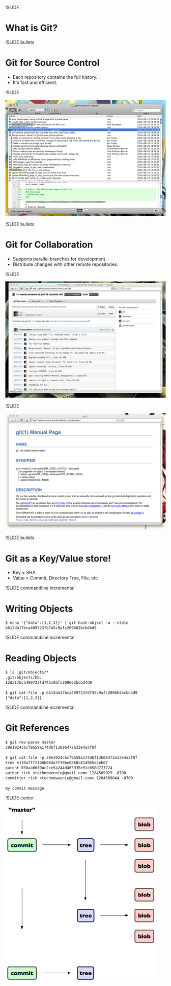 !SLIDE
# What is Git?

!SLIDE bullets

# Git for Source Control

* Each repository contains the full history.
* It's fast and efficient.

!SLIDE 

![gitx](gitx.png)

!SLIDE bullets
# Git for Collaboration

* Supports parallel branches for development.
* Distribute changes with other remote repositories.

!SLIDE

[![git is a distributed source control tool](pullrequest.png)](http://github.com/sinatra/sinatra/pull/56)

!SLIDE

![stupid content tracker](man_git.png)

!SLIDE bullets
# Git as a Key/Value store!

* Key = SHA
* Value = Commit, Directory Tree, File, etc

!SLIDE commandline incremental
# Writing Objects

    $ echo '{"data":[1,2,3]}' | git hash-object -w --stdin
    bb12da17bca409723fd745c9afc209662bcbd4d9


!SLIDE commandline incremental
# Reading Objects

    $ ls .git/objects/*
    .git/objects/bb:
    12da17bca409723fd745c9afc209662bcbd4d9

    $ git cat-file -p bb12da17bca409723fd745c9afc209662bcbd4d9
    {"data":[1,2,3]}

!SLIDE commandline incremental
# Git References

    $ git rev-parse master
    39e1924cbcf9a59a174d6f13606472a33e4a3f0f

    $ git cat-file -p 39e1924cbcf9a59a174d6f13606472a33e4a3f0f
    tree e130afff21b6b084e3f39be0888c614965e3eb07
    parent 038aa66f94c2ce5a244d465935e91cb58d723724
    author rick <technoweenie@gmail.com> 1284509029 -0700
    committer rick <technoweenie@gmail.com> 1284509044 -0700

    my commit message

!SLIDE center

![simplified git graph](graph-complete.png)